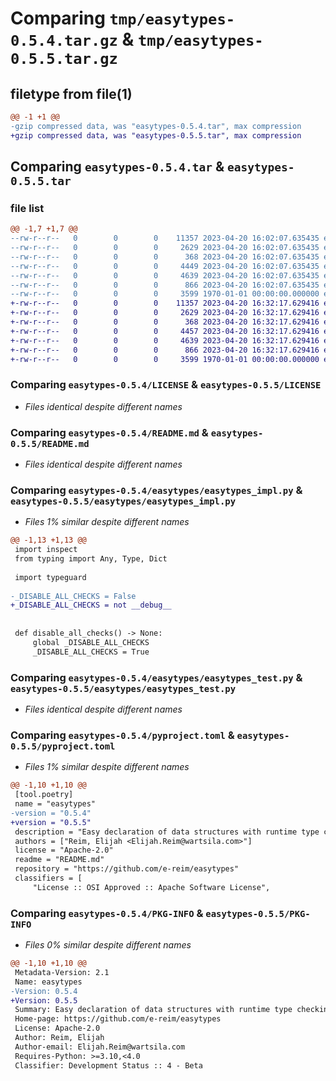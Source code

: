 # Comparing `tmp/easytypes-0.5.4.tar.gz` & `tmp/easytypes-0.5.5.tar.gz`

## filetype from file(1)

```diff
@@ -1 +1 @@
-gzip compressed data, was "easytypes-0.5.4.tar", max compression
+gzip compressed data, was "easytypes-0.5.5.tar", max compression
```

## Comparing `easytypes-0.5.4.tar` & `easytypes-0.5.5.tar`

### file list

```diff
@@ -1,7 +1,7 @@
--rw-r--r--   0        0        0    11357 2023-04-20 16:02:07.635435 easytypes-0.5.4/LICENSE
--rw-r--r--   0        0        0     2629 2023-04-20 16:02:07.635435 easytypes-0.5.4/README.md
--rw-r--r--   0        0        0      368 2023-04-20 16:02:07.635435 easytypes-0.5.4/easytypes/__init__.py
--rw-r--r--   0        0        0     4449 2023-04-20 16:02:07.635435 easytypes-0.5.4/easytypes/easytypes_impl.py
--rw-r--r--   0        0        0     4639 2023-04-20 16:02:07.635435 easytypes-0.5.4/easytypes/easytypes_test.py
--rw-r--r--   0        0        0      866 2023-04-20 16:02:07.635435 easytypes-0.5.4/pyproject.toml
--rw-r--r--   0        0        0     3599 1970-01-01 00:00:00.000000 easytypes-0.5.4/PKG-INFO
+-rw-r--r--   0        0        0    11357 2023-04-20 16:32:17.629416 easytypes-0.5.5/LICENSE
+-rw-r--r--   0        0        0     2629 2023-04-20 16:32:17.629416 easytypes-0.5.5/README.md
+-rw-r--r--   0        0        0      368 2023-04-20 16:32:17.629416 easytypes-0.5.5/easytypes/__init__.py
+-rw-r--r--   0        0        0     4457 2023-04-20 16:32:17.629416 easytypes-0.5.5/easytypes/easytypes_impl.py
+-rw-r--r--   0        0        0     4639 2023-04-20 16:32:17.629416 easytypes-0.5.5/easytypes/easytypes_test.py
+-rw-r--r--   0        0        0      866 2023-04-20 16:32:17.629416 easytypes-0.5.5/pyproject.toml
+-rw-r--r--   0        0        0     3599 1970-01-01 00:00:00.000000 easytypes-0.5.5/PKG-INFO
```

### Comparing `easytypes-0.5.4/LICENSE` & `easytypes-0.5.5/LICENSE`

 * *Files identical despite different names*

### Comparing `easytypes-0.5.4/README.md` & `easytypes-0.5.5/README.md`

 * *Files identical despite different names*

### Comparing `easytypes-0.5.4/easytypes/easytypes_impl.py` & `easytypes-0.5.5/easytypes/easytypes_impl.py`

 * *Files 1% similar despite different names*

```diff
@@ -1,13 +1,13 @@
 import inspect
 from typing import Any, Type, Dict
 
 import typeguard
 
-_DISABLE_ALL_CHECKS = False
+_DISABLE_ALL_CHECKS = not __debug__
 
 
 def disable_all_checks() -> None:
     global _DISABLE_ALL_CHECKS
     _DISABLE_ALL_CHECKS = True
```

### Comparing `easytypes-0.5.4/easytypes/easytypes_test.py` & `easytypes-0.5.5/easytypes/easytypes_test.py`

 * *Files identical despite different names*

### Comparing `easytypes-0.5.4/pyproject.toml` & `easytypes-0.5.5/pyproject.toml`

 * *Files 1% similar despite different names*

```diff
@@ -1,10 +1,10 @@
 [tool.poetry]
 name = "easytypes"
-version = "0.5.4"
+version = "0.5.5"
 description = "Easy declaration of data structures with runtime type checking"
 authors = ["Reim, Elijah <Elijah.Reim@wartsila.com>"]
 license = "Apache-2.0"
 readme = "README.md"
 repository = "https://github.com/e-reim/easytypes"
 classifiers = [
     "License :: OSI Approved :: Apache Software License",
```

### Comparing `easytypes-0.5.4/PKG-INFO` & `easytypes-0.5.5/PKG-INFO`

 * *Files 0% similar despite different names*

```diff
@@ -1,10 +1,10 @@
 Metadata-Version: 2.1
 Name: easytypes
-Version: 0.5.4
+Version: 0.5.5
 Summary: Easy declaration of data structures with runtime type checking
 Home-page: https://github.com/e-reim/easytypes
 License: Apache-2.0
 Author: Reim, Elijah
 Author-email: Elijah.Reim@wartsila.com
 Requires-Python: >=3.10,<4.0
 Classifier: Development Status :: 4 - Beta
```


